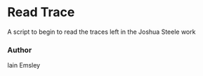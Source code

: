 # Read Trace

A script to begin to read the traces left in the 
Joshua Steele work

### Author 

Iain Emsley
